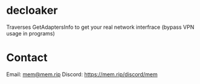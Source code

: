 # decloaker
Traverses GetAdaptersInfo to get your real network interfrace (bypass VPN usage in programs)

# Contact
Email: mem@mem.rip
Discord: https://mem.rip/discord/mem
